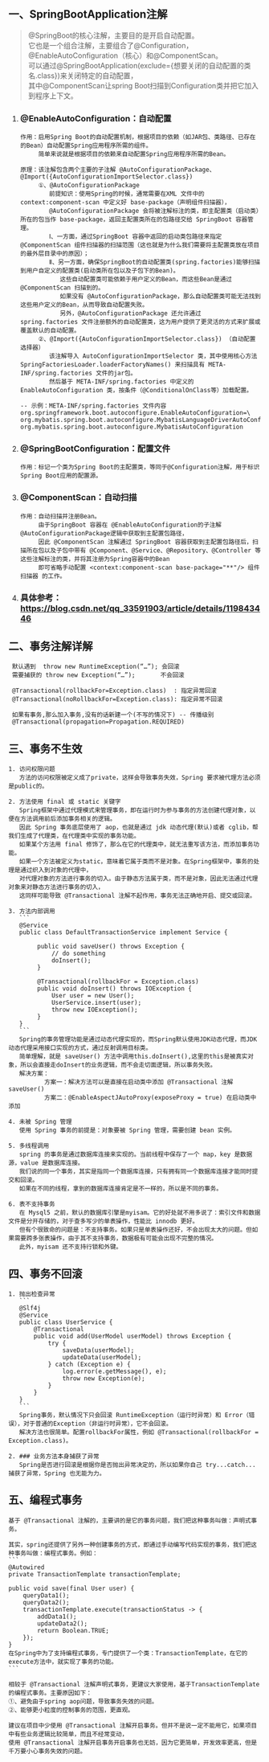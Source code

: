 
## 一、SpringBootApplication注解  
  > @SpringBoot的核心注解，主要目的是开启自动配置。  
    它也是一个组合注解，主要组合了@Configuration，@EnableAutoConfiguration（核心）和@ComponentScan。  
    可以通过@SpringBootApplication(exclude={想要关闭的自动配置的类名.class})来关闭特定的自动配置，   
    其中@ComponentScan让spring Boot扫描到Configuration类并把它加入到程序上下文。
   
  1. ### @EnableAutoConfiguration：自动配置
         作用：启用Spring Boot的自动配置机制，根据项目的依赖（如JAR包、类路径、已存在的Bean）自动配置Spring应用程序所需的组件。
              简单来说就是根据项目的依赖来自动配置Spring应用程序所需的Bean。
         
         原理：该注解包含两个主要的子注解 @AutoConfigurationPackage、@Import({AutoConfigurationImportSelector.class})
              ①、@AutoConfigurationPackage
                 前提知识：使用Spring的时候，通常需要在XML 文件中的 context:component-scan 中定义好 base-package（声明组件扫描器），
                 @AutoConfigurationPackage 会将被注解标注的类，即主配置类（启动类）所在的包当作 base-package，返回主配置类所在的包路径交给 SpringBoot 容器管理。
                 Ⅰ、一方面，通过SpringBoot 容器中返回的启动类包路径来指定 @ComponentScan 组件扫描器的扫描范围（这也就是为什么我们需要将主配置类放在项目的最外层目录中的原因）；
                 Ⅱ、另一方面，确保SpringBoot的自动配置类(spring.factories)能够扫描到用户自定义的配置类(启动类所在包以及子包下的Bean)。
                    这些自动配置类可能依赖于用户定义的Bean，而这些Bean是通过 @ComponentScan 扫描到的。
                    如果没有 @AutoConfigurationPackage，那么自动配置类可能无法找到这些用户定义的Bean，从而导致自动配置失败。
                    另外，@AutoConfigurationPackage 还允许通过 spring.factories 文件注册额外的自动配置类，这为用户提供了更灵活的方式来扩展或覆盖默认的自动配置。
              ②、@Import({AutoConfigurationImportSelector.class}) （自动配置选择器）
                 该注解导入 AutoConfigurationImportSelector 类，其中使用核心方法 SpringFactoriesLoader.loaderFactoryNames() 来扫描具有 META-INF/spring.factories 文件的jar包。
                 然后基于 META-INF/spring.factories 中定义的 EnableAutoConfiguration 类，按条件（@ConditionalOnClass等）加载配置。

         -- 示例：META-INF/spring.factories 文件内容
         org.springframework.boot.autoconfigure.EnableAutoConfiguration=\
         org.mybatis.spring.boot.autoconfigure.MybatisLanguageDriverAutoConfiguration,\
         org.mybatis.spring.boot.autoconfigure.MybatisAutoConfiguration

  2. ### @SpringBootConfiguration：配置文件  
         作用：标记一个类为Spring Boot的主配置类，等同于@Configuration注解，用于标识Spring Boot应用的配置源。
   
  3. ### @ComponentScan：自动扫描  
         作用：自动扫描并注册Bean。
              由于SpringBoot 容器在 @EnableAutoConfiguration的子注解 @AutoConfigurationPackage逻辑中获取到主配置包路径，
              因此 @ComponentScan 注解通过 SpringBoot 容器获取到主配置包路径后，扫描所在包以及子包中带有 @Component、@Service、@Repository、@Controller 等这些注解标注的类，并将其注册为Spring容器中的Bean
              即可省略手动配置 <context:component-scan base-package="**"/> 组件扫描器 的工作。
  
  4. ### 具体参考：https://blog.csdn.net/qq_33591903/article/details/119843446

## 二、事务注解详解
     默认遇到  throw new RuntimeException(“…”); 会回滚
     需要捕获的 throw new Exception(“…”);       不会回滚

     @Transactional(rollbackFor=Exception.class)  : 指定异常回滚
     @Transactional(noRollbackFor=Exception.class): 指定异常不回滚

     如果有事务,那么加入事务,没有的话新建一个(不写的情况下) -- 传播级别
     @Transactional(propagation=Propagation.REQUIRED)

## 三、事务不生效
    1. 访问权限问题  
       方法的访问权限被定义成了private，这样会导致事务失效，Spring 要求被代理方法必须是public的。
   
    2. 方法使用 final 或 static 关键字    
       Spring框架中通过代理模式来管理事务，即在运行时为参与事务的方法创建代理对象，以便在方法调用前后添加事务相关的逻辑。
       因此 Spring 事务底层使用了 aop，也就是通过 jdk 动态代理(默认)或者 cglib，帮我们生成了代理类，在代理类中实现的事务功能。
       如果某个方法用 final 修饰了，那么在它的代理类中，就无法重写该方法，而添加事务功能。  
       如果一个方法被定义为static，意味着它属于类而不是对象。在Spring框架中，事务的处理是通过织入到对象的代理中，
       对代理对象的方法进行事务的切入。由于静态方法属于类，而不是对象，因此无法通过代理对象来对静态方法进行事务的切入，
       这同样可能导致 @Transactional 注解不起作用，事务无法正确地开启、提交或回滚。
   
    3. 方法内部调用  
       ```
       @Service
       public class DefaultTransactionService implement Service {
       
            public void saveUser() throws Exception {
                // do something
                doInsert();
            }
       
            @Transactional(rollbackFor = Exception.class)
            public void doInsert() throws IOException {
                User user = new User();
                UserService.insert(user);
                throw new IOException();
            }
       }
       ```
       Spring的事务管理功能是通过动态代理实现的，而Spring默认使用JDK动态代理，而JDK动态代理采用接口实现的方式，通过反射调用目标类。  
       简单理解，就是 saveUser() 方法中调用this.doInsert(),这里的this是被真实对象，所以会直接走doInsert的业务逻辑，而不会走切面逻辑，所以事务失败。  
       解决方案：    
              方案一：解决方法可以是直接在启动类中添加 @Transactional 注解 saveUser()  
              方案二：@EnableAspectJAutoProxy(exposeProxy = true) 在启动类中添加
   
    4. 未被 Spring 管理  
       使用 Spring 事务的前提是：对象要被 Spring 管理，需要创建 bean 实例。  
   
    5. 多线程调用  
       spring 的事务是通过数据库连接来实现的。当前线程中保存了一个 map，key 是数据源，value 是数据库连接。  
       我们说的同一个事务，其实是指同一个数据库连接，只有拥有同一个数据库连接才能同时提交和回滚。  
       如果在不同的线程，拿到的数据库连接肯定是不一样的，所以是不同的事务。
  
    6. 表不支持事务  
       在 Mysql5 之前，默认的数据库引擎是myisam。它的好处就不用多说了：索引文件和数据文件是分开存储的，对于查多写少的单表操作，性能比 innodb 更好。  
       但有个很致命的问题是：不支持事务。如果只是单表操作还好，不会出现太大的问题。但如果需要跨多张表操作，由于其不支持事务，数据极有可能会出现不完整的情况。  
       此外，myisam 还不支持行锁和外键。

## 四、事务不回滚
    1. 抛出检查异常
       ```
       @Slf4j
       @Service
       public class UserService {
           @Transactional
           public void add(UserModel userModel) throws Exception {
               try {
                   saveData(userModel);
                   updateData(userModel);
               } catch (Exception e) {
                   log.error(e.getMessage(), e);
                   throw new Exception(e);
               }
           }
       }
       ```
       Spring事务，默认情况下只会回滚 RuntimeException（运行时异常）和 Error（错误），对于普通的Exception（非运行时异常），它不会回滚。  
       解决方法也很简单。配置rollbackFor属性，例如 @Transactional(rollbackFor = Exception.class)。
   
    2. ### 业务方法本身捕获了异常
       Spring是否进行回滚是根据你是否抛出异常决定的，所以如果你自己 try...catch... 捕获了异常，Spring 也无能为力。


## 五、编程式事务
    基于 @Transactional 注解的，主要讲的是它的事务问题，我们把这种事务叫做：声明式事务。
    
    其实，spring还提供了另外一种创建事务的方式，即通过手动编写代码实现的事务，我们把这种事务叫做：编程式事务。例如：
    ```
    @Autowired
    private TransactionTemplate transactionTemplate;
    
    public void save(final User user) {
        queryData1();
        queryData2();
        transactionTemplate.execute(transactionStatus -> {
            addData1();
            updateData2();
            return Boolean.TRUE;
        });
    }
    在Spring中为了支持编程式事务，专门提供了一个类：TransactionTemplate，在它的execute方法中，就实现了事务的功能。
    ```
    
    相较于 @Transactional 注解声明式事务，更建议大家使用，基于TransactionTemplate的编程式事务。主要原因如下：  
    ①、避免由于spring aop问题，导致事务失效的问题。
    ②、能够更小粒度的控制事务的范围，更直观。

    建议在项目中少使用 @Transactional 注解开启事务。但并不是说一定不能用它，如果项目中有些业务逻辑比较简单，而且不经常变动，
    使用 @Transactional 注解开启事务开启事务也无妨，因为它更简单，开发效率更高，但是千万要小心事务失效的问题。
